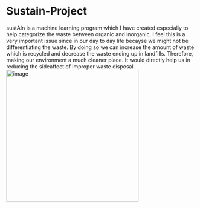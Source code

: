 # Sustain-Project
sustAIn is a machine learning program which I have created especially to help categorize the waste between organic and inorganic. I feel this is a very important issue since in our day to day life becayse we might not be differentiating the waste. By doing so we can increase the amount of waste which is recycled and decrease the waste ending up in landfills. Therefore, making our environment a much cleaner place. It would directly help us in reducing the sideaffect of improper waste disposal. 
<img width="350" alt="image" src="https://github.com/KartikJ06/Sustain-Project/assets/74360906/11729abb-7b6c-42a3-aeba-545fbcd90165">

